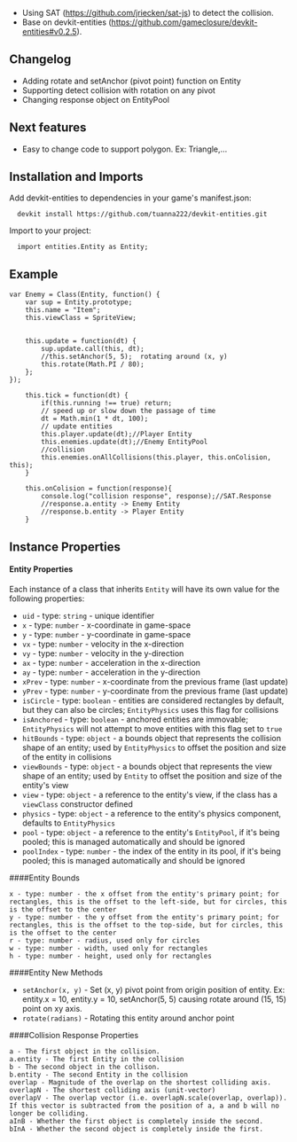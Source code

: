 * Using SAT (https://github.com/jriecken/sat-js) to detect the collision.
 * Base on devkit-entities (https://github.com/gameclosure/devkit-entities#v0.2.5).
 
## Changelog

- Adding rotate and setAnchor (pivot point) function on Entity
- Supporting detect collision with rotation on any pivot
- Changing response object on EntityPool

## Next features
- Easy to change code to support polygon. Ex: Triangle,...

## Installation and Imports

Add devkit-entities to dependencies in your game's manifest.json:
```
  devkit install https://github.com/tuanna222/devkit-entities.git
```
Import to your project:
```
  import entities.Entity as Entity;
```

## Example
```
var Enemy = Class(Entity, function() {
	var sup = Entity.prototype;
	this.name = "Item";
	this.viewClass = SpriteView;
	
	
	this.update = function(dt) {
		sup.update.call(this, dt);
		//this.setAnchor(5, 5);  rotating around (x, y) 
		this.rotate(Math.PI / 80);
	};
});
```

```
	this.tick = function(dt) {
		if(this.running !== true) return;
		// speed up or slow down the passage of time
		dt = Math.min(1 * dt, 100);
		// update entities
		this.player.update(dt);//Player Entity
		this.enemies.update(dt);//Enemy EntityPool
		//collision
		this.enemies.onAllCollisions(this.player, this.onColision, this);
	}

	this.onColision = function(response){
		console.log("collision response", response);//SAT.Response
		//response.a.entity -> Enemy Entity
		//response.b.entity -> Player Entity
	}
```

## Instance Properties
#### Entity Properties

Each instance of a class that inherits `Entity` will have its own value for the following properties:

 * `uid` - type: `string` - unique identifier
 * `x` - type: `number` - x-coordinate in game-space
 * `y` - type: `number` - y-coordinate in game-space
 * `vx` - type: `number` - velocity in the x-direction
 * `vy` - type: `number` - velocity in the y-direction
 * `ax` - type: `number` - acceleration in the x-direction
 * `ay` - type: `number` - acceleration in the y-direction
 * `xPrev` - type: `number` - x-coordinate from the previous frame (last update)
 * `yPrev` - type: `number` - y-coordinate from the previous frame (last update)
 * `isCircle` - type: `boolean` - entities are considered rectangles by default, but they can also be circles; `EntityPhysics` uses this flag for collisions
 * `isAnchored` - type: `boolean` - anchored entities are immovable; `EntityPhysics` will not attempt to move entities with this flag set to `true`
 * `hitBounds` - type: `object` - a bounds object that represents the collision shape of an entity; used by `EntityPhysics` to offset the position and size of the entity in collisions
 * `viewBounds` - type: `object` - a bounds object that represents the view shape of an entity; used by `Entity` to offset the position and size of the entity's view
 * `view` - type: `object` - a reference to the entity's view, if the class has a `viewClass` constructor defined
 * `physics` - type: `object` - a reference to the entity's physics component, defaults to `EntityPhysics`
 * `pool` - type: `object` - a reference to the entity's `EntityPool`, if it's being pooled; this is managed automatically and should be ignored
 * `poolIndex` - type: `number` - the index of the entity in its pool, if it's being pooled; this is managed automatically and should be ignored

####Entity Bounds

    x - type: number - the x offset from the entity's primary point; for rectangles, this is the offset to the left-side, but for circles, this is the offset to the center
    y - type: number - the y offset from the entity's primary point; for rectangles, this is the offset to the top-side, but for circles, this is the offset to the center
    r - type: number - radius, used only for circles
    w - type: number - width, used only for rectangles
    h - type: number - height, used only for rectangles

####Entity New Methods
 * `setAnchor(x, y)` - Set (x, y) pivot point from origin position of entity. Ex: entity.x = 10, entity.y = 10, setAnchor(5, 5) causing rotate around (15, 15) point on xy axis.
 * `rotate(radians)` - Rotating this entity around anchor point 

####Collision Response Properties

    a - The first object in the collision.
	a.entity - The first Entity in the collision
    b - The second object in the collison.
	b.entity - The second Entity in the collision
    overlap - Magnitude of the overlap on the shortest colliding axis.
    overlapN - The shortest colliding axis (unit-vector)
    overlapV - The overlap vector (i.e. overlapN.scale(overlap, overlap)). If this vector is subtracted from the position of a, a and b will no longer be colliding.
    aInB - Whether the first object is completely inside the second.
    bInA - Whether the second object is completely inside the first.

